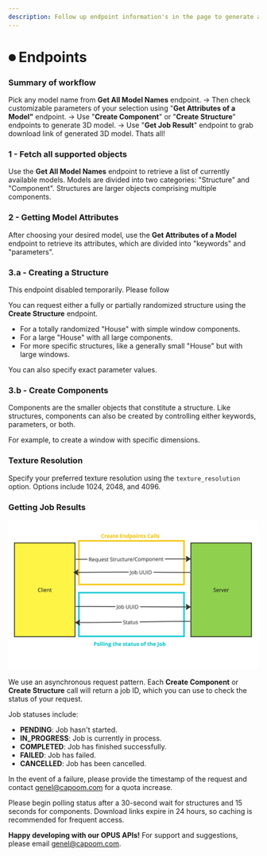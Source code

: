 ```yaml
---
description: Follow up endpoint information's in the page to generate a model.
---
```


# ⏺ Endpoints

### Summary of workflow&#x20;

Pick any model name from **Get All Model Names** endpoint. -> Then check customizable parameters of your selection using "**Get Attributes of a Model"** endpoint. -> Use "**Create Component**" or "**Create Structure**" endpoints to generate 3D model. -> Use "**Get Job Result**" endpoint to grab download link of generated 3D model. Thats all!&#x20;

### 1 - Fetch all supported objects

Use the **Get All Model Names** endpoint to retrieve a list of currently available models. Models are divided into two categories: "Structure" and "Component". Structures are larger objects comprising multiple components.

### 2 - Getting Model Attributes

After choosing your desired model, use the **Get Attributes of a Model** endpoint to retrieve its attributes, which are divided into "keywords" and "parameters".

### 3.a - Creating a Structure

This endpoint disabled temporarily. Please follow&#x20;

You can request either a fully or partially randomized structure using the **Create Structure** endpoint.

* For a totally randomized "House" with simple window components.
* For a large "House" with all large components.
* For more specific structures, like a generally small "House" but with large windows.

You can also specify exact parameter values.

### 3.b - Create Components

Components are the smaller objects that constitute a structure. Like structures, components can also be created by controlling either keywords, parameters, or both.

For example, to create a window with specific dimensions.

### Texture Resolution

Specify your preferred texture resolution using the `texture_resolution` option. Options include 1024, 2048, and 4096.

### Getting Job Results

![Polling](../.gitbook/assets/OPUSPolling.jpg)

We use an asynchronous request pattern. Each **Create Component** or **Create Structure** call will return a job ID, which you can use to check the status of your request.

Job statuses include:

* **PENDING**: Job hasn't started.
* **IN\_PROGRESS**: Job is currently in process.
* **COMPLETED**: Job has finished successfully.
* **FAILED**: Job has failed.
* **CANCELLED**: Job has been cancelled.

In the event of a failure, please provide the timestamp of the request and contact [genel@capoom.com](mailto:genel@capoom.com) for a quota increase.

Please begin polling status after a 30-second wait for structures and 15 seconds for components. Download links expire in 24 hours, so caching is recommended for frequent access.

**Happy developing with our OPUS APIs!** For support and suggestions, please email [genel@capoom.com](mailto:genel@capoom.com).

